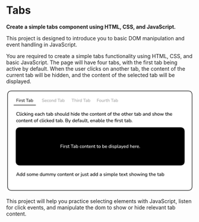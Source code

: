 # Tabs
**Create a simple tabs component using HTML, CSS, and JavaScript.**

This project is designed to introduce you to basic DOM manipulation and event handling in JavaScript.

You are required to create a simple tabs functionality using HTML, CSS, and basic JavaScript. The page will have four tabs, with the first tab being active by default. When the user clicks on another tab, the content of the current tab will be hidden, and the content of the selected tab will be displayed.

![Example of a simple tab](img/simple-tab-example.webp)

This project will help you practice selecting elements with JavaScript, listen for click events, and manipulate the dom to show or hide relevant tab content.